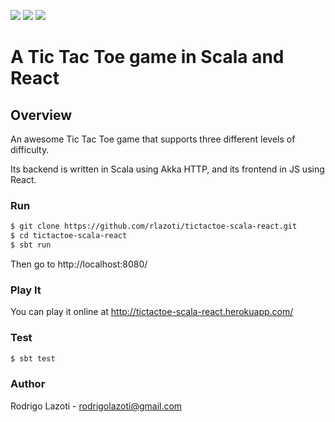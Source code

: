 [![][travis img]][travis]
[![][coverage img]][coverage]
[![][license img]][license]

[travis]:https://travis-ci.org/rlazoti/tictactoe-scala-react
[travis img]:https://travis-ci.org/rlazoti/tictactoe-scala-react.svg?branch=master

[coverage]:https://coveralls.io/github/rlazoti/tictactoe-scala-react?branch=master
[coverage img]:https://coveralls.io/repos/github/rlazoti/tictactoe-scala-react/badge.svg?branch=master

[license]:LICENSE
[license img]:https://img.shields.io/hexpm/l/plug.svg?maxAge=2592000

A Tic Tac Toe game in Scala and React
========================================

## Overview

An awesome Tic Tac Toe game that supports three different levels of difficulty.

Its backend is written in Scala using Akka HTTP, and its frontend in JS using React.


### Run

```sh
$ git clone https://github.com/rlazoti/tictactoe-scala-react.git
$ cd tictactoe-scala-react
$ sbt run
```

Then go to http://localhost:8080/


### Play It

You can play it online at http://tictactoe-scala-react.herokuapp.com/


### Test

```sh
$ sbt test
```


### Author

Rodrigo Lazoti - rodrigolazoti@gmail.com
